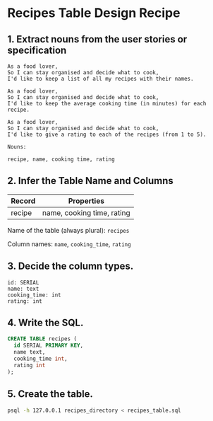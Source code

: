 # Recipes Table Design Recipe

## 1. Extract nouns from the user stories or specification

```
As a food lover,
So I can stay organised and decide what to cook,
I'd like to keep a list of all my recipes with their names.

As a food lover,
So I can stay organised and decide what to cook,
I'd like to keep the average cooking time (in minutes) for each recipe.

As a food lover,
So I can stay organised and decide what to cook,
I'd like to give a rating to each of the recipes (from 1 to 5).
```

```
Nouns:

recipe, name, cooking time, rating
```

## 2. Infer the Table Name and Columns

| Record                | Properties          |
| --------------------- | ------------------  |
| recipe                | name, cooking time, rating

Name of the table (always plural): `recipes` 

Column names: `name`, `cooking_time`, `rating`

## 3. Decide the column types.

```
id: SERIAL
name: text
cooking_time: int
rating: int
```

## 4. Write the SQL.

```sql
CREATE TABLE recipes (
  id SERIAL PRIMARY KEY,
  name text,
  cooking_time int,
  rating int
);
```

## 5. Create the table.

```bash
psql -h 127.0.0.1 recipes_directory < recipes_table.sql
```
